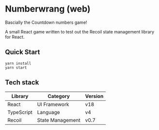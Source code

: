 # Numberwrang (web)

Bascially the Countdown numbers game!

A small React game written to test out the Recoil state management library for React.

## Quick Start

```
yarn install
yarn start
```

## Tech stack

| Library           | Category                            | Version |
| ----------------- | ----------------------------------- | ------- |
| React             | UI Framework                        | v18     |
| TypeScript        | Language                            | v4      |
| Recoil            | State Management                    | v0.7    |